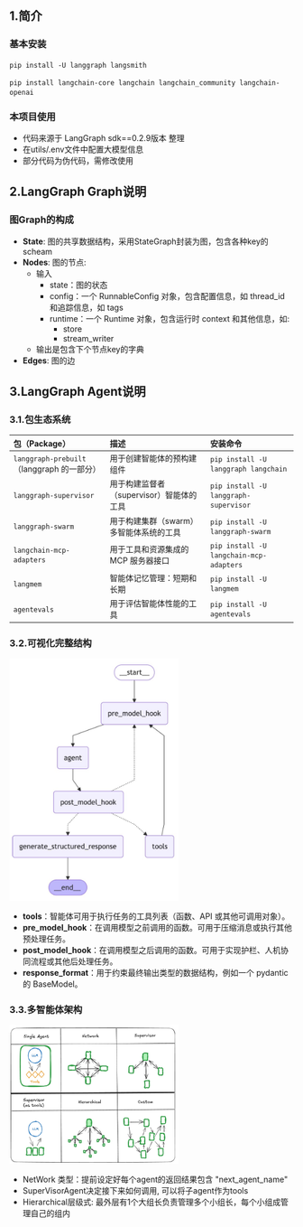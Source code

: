 
## 1.简介
### 基本安装
`pip install -U langgraph langsmith`

`pip install langchain-core langchain langchain_community langchain-openai`

### 本项目使用
- 代码来源于 LangGraph sdk==0.2.9版本 整理
- 在utils/.env文件中配置大模型信息
- 部分代码为伪代码，需修改使用

## 2.LangGraph Graph说明
### 图Graph的构成
- **State**: 图的共享数据结构，采用StateGraph封装为图，包含各种key的scheam
- **Nodes**: 图的节点:
    - 输入
        - state：图的状态
        - config：一个 RunnableConfig 对象，包含配置信息，如 thread_id 和追踪信息，如 tags
        - runtime：一个 Runtime 对象，包含运行时 context 和其他信息，如:
            - store
            - stream_writer
    - 输出是包含下个节点key的字典
- **Edges**: 图的边

## 3.LangGraph Agent说明

### 3.1.包生态系统
| 包（Package）     | 描述  | 安装命令                     |
|:-----------------|:------------------------|:-------------|
| `langgraph-prebuilt`（langgraph 的一部分） | 用于创建智能体的预构建组件                   | `pip install -U langgraph langchain`          |
| `langgraph-supervisor`            | 用于构建监督者（supervisor）智能体的工具     | `pip install -U langgraph-supervisor`         |
| `langgraph-swarm`                 | 用于构建集群（swarm）多智能体系统的工具      | `pip install -U langgraph-swarm`              |
| `langchain-mcp-adapters`          | 用于工具和资源集成的 MCP 服务器接口          | `pip install -U langchain-mcp-adapters`       |
| `langmem`                         | 智能体记忆管理：短期和长期                   | `pip install -U langmem`                      |
| `agentevals`                      | 用于评估智能体性能的工具                     | `pip install -U agentevals`                   |

### 3.2.可视化完整结构
<img src="imgs/agent_full.jpg" alt="替代文本" width="300" />

- **tools**：智能体可用于执行任务的工具列表（函数、API 或其他可调用对象）。
- **pre_model_hook**：在调用模型之前调用的函数。可用于压缩消息或执行其他预处理任务。
- **post_model_hook**：在调用模型之后调用的函数。可用于实现护栏、人机协同流程或其他后处理任务。
- **response_format**：用于约束最终输出类型的数据结构，例如一个 pydantic 的 BaseModel。

### 3.3.多智能体架构

<img src="imgs/multi_agent.jpg" alt="替代文本" width="300" />

- NetWork 类型：提前设定好每个agent的返回结果包含 "next_agent_name"
- SuperVisorAgent决定接下来如何调用, 可以将子agent作为tools
- Hierarchical层级式: 最外层有1个大组长负责管理多个小组长，每个小组成管理自己的组内

